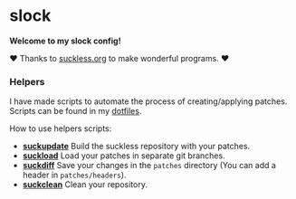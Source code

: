 # slock 

**Welcome to my slock config!**

❤️ Thanks to [suckless.org](https://suckless.org/) to make wonderful programs. ❤️

### **Helpers**

I have made scripts to automate the process of creating/applying patches. Scripts can be found in my [dotfiles](https://gitlab.com/Mageas/dotfiles).

How to use helpers scripts:
- **[suckupdate](https://github.com/Mageas/dotfiles/blob/main/scripts/.local/bin/suckupdate)** Build the suckless repository with your patches.
- **[suckload](https://github.com/Mageas/dotfiles/blob/main/scripts/.local/bin/suckload)** Load your patches in separate git branches.
- **[suckdiff](https://github.com/Mageas/dotfiles/blob/main/scripts/.local/bin/suckdiff)** Save your changes in the `patches` directory (You can add a header in `patches/headers`).
- **[suckclean](https://github.com/Mageas/dotfiles/blob/main/scripts/.local/bin/suckclean)** Clean your repository.
